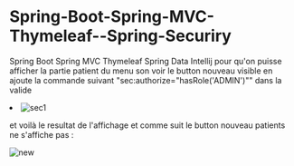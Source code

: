 # Spring-Boot-Spring-MVC-Thymeleaf--Spring-Securiry
Spring Boot Spring MVC Thymeleaf Spring Data Intellij
pour qu'on puisse afficher la partie patient du menu son voir le button nouveau visible en ajoute la commande suivant "sec:authorize="hasRole('ADMIN')"" dans la valide <li>
![sec1](https://user-images.githubusercontent.com/86606579/165190556-f3ffcf03-b312-4224-ab09-268d8f1f366a.PNG)
 
  
  
  et voilà le resultat de l'affichage et comme suit le button nouveau patients ne s'affiche pas   :
 
![new](https://user-images.githubusercontent.com/86606579/165191030-e4be3ac3-aaa0-4f9e-bdca-cf0eb056d589.PNG)
